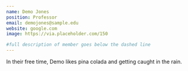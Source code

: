 ```yaml
---
name: Demo Jones
position: Professor
email: demojones@sample.edu
website: google.com
image: https://via.placeholder.com/150

#full description of member goes below the dashed line
---
```

In their free time, Demo likes pina colada and getting caught in the rain.